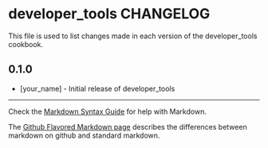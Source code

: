 developer_tools CHANGELOG
=========================

This file is used to list changes made in each version of the developer_tools cookbook.

0.1.0
-----
- [your_name] - Initial release of developer_tools

- - -
Check the [Markdown Syntax Guide](http://daringfireball.net/projects/markdown/syntax) for help with Markdown.

The [Github Flavored Markdown page](http://github.github.com/github-flavored-markdown/) describes the differences between markdown on github and standard markdown.
